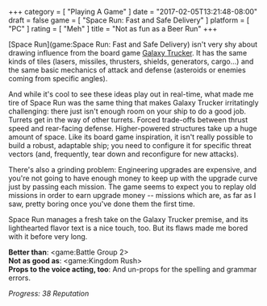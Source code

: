 +++
category = [ "Playing A Game" ]
date = "2017-02-05T13:21:48-08:00"
draft = false
game = [ "Space Run: Fast and Safe Delivery" ]
platform = [ "PC" ]
rating = [ "Meh" ]
title = "Not as fun as a Beer Run"
+++

[Space Run](game:Space Run: Fast and Safe Delivery) isn't very shy about drawing influence from the board game <a href="https://boardgamegeek.com/boardgame/31481/galaxy-trucker">Galaxy Trucker</a>.  It has the same kinds of tiles (lasers, missiles, thrusters, shields, generators, cargo...) and the same basic mechanics of attack and defense (asteroids or enemies coming from specific angles).

And while it's cool to see these ideas play out in real-time, what made me tire of Space Run was the same thing that makes Galaxy Trucker irritatingly challenging: there just isn't enough room on your ship to do a good job.  Turrets get in the way of other turrets.  Forced trade-offs between thrust speed and rear-facing defense.  Higher-powered structures take up a huge amount of space.  Like its board game inspiration, it isn't really possible to build a robust, adaptable ship; you need to configure it for specific threat vectors (and, frequently, tear down and reconfigure for new attacks).

There's also a grinding problem: Engineering upgrades are expensive, and you're not going to have enough money to keep up with the upgrade curve just by passing each mission.  The game seems to expect you to replay old missions in order to earn upgrade money -- missions which are, as far as I saw, pretty boring once you've done them the first time.

Space Run manages a fresh take on the Galaxy Trucker premise, and its lighthearted flavor text is a nice touch, too.  But its flaws made me bored with it before very long.

<b>Better than</b>: <game:Battle Group 2>  
<b>Not as good as</b>: <game:Kingdom Rush>  
<b>Props to the voice acting, too</b>: And un-props for the spelling and grammar errors.

<i>Progress: 38 Reputation</i>
